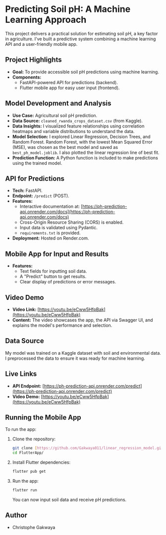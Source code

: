 # Predicting Soil pH: A Machine Learning Approach

This project delivers a practical solution for estimating soil pH, a key factor in agriculture. I've built a predictive system combining a machine learning API and a user-friendly mobile app.

## Project Highlights

* **Goal:** To provide accessible soil pH predictions using machine learning.
* **Components:**
    * FastAPI-powered API for predictions (backend).
    * Flutter mobile app for easy user input (frontend).

## Model Development and Analysis

* **Use Case:** Agricultural soil pH prediction.
* **Data Source:** `cleaned_rwanda_crops_dataset.csv` (from Kaggle).
* **Data Insights:** I visualized feature relationships using correlation heatmaps and variable distributions to understand the data.
* **Model Selection:** I explored Linear Regression, Decision Trees, and Random Forest. Random Forest, with the lowest Mean Squared Error (MSE), was chosen as the best model and saved as `best_ph_model.joblib`. I also plotted the linear regression line of best fit.
* **Prediction Function:** A Python function is included to make predictions using the trained model.

## API for Predictions

* **Tech:** FastAPI.
* **Endpoint:** `/predict` (POST).
* **Features:**
    * Interactive documentation at: [https://ph-prediction-api.onrender.com/docs](https://ph-prediction-api.onrender.com/docs)
    * Cross-Origin Resource Sharing (CORS) is enabled.
    * Input data is validated using Pydantic.
    * `requirements.txt` is provided.
* **Deployment:** Hosted on Render.com.

## Mobile App for Input and Results

* **Features:**
    * Text fields for inputting soil data.
    * A "Predict" button to get results.
    * Clear display of predictions or error messages.

## Video Demo

* **Video Link:** [https://youtu.be/eCww5HfpBak](https://youtu.be/eCww5HfpBak)
* **Content:** The video showcases the app, the API via Swagger UI, and explains the model's performance and selection.

## Data Source

My model was trained on a Kaggle dataset with soil and environmental data. I preprocessed the data to ensure it was ready for machine learning.

## Live Links

* **API Endpoint:** [https://ph-prediction-api.onrender.com/predict](https://ph-prediction-api.onrender.com/predict)
* **Video Demo:** [https://youtu.be/eCww5HfpBak](https://youtu.be/eCww5HfpBak)

## Running the Mobile App

To run the app:

1.  Clone the repository:

    ```bash
    git clone [https://github.com/Gakwaya011/linear_regression_model.git](https://github.com/Gakwaya011/linear_regression_model.git)
    cd FlutterApp/
    ```

2.  Install Flutter dependencies:

    ```bash
    flutter pub get
    ```

3.  Run the app:

    ```bash
    flutter run
    ```

    You can now input soil data and receive pH predictions.

## Author

* Christophe Gakwaya
